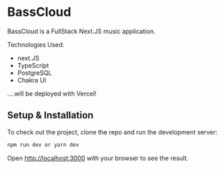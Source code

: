 # BassCloud

BassCloud is a FullStack Next.JS music application. 

Technologies Used: 

 - next.JS
 - TypeScript
 - PostgreSQL
 - Chakra UI
 
....will be deployed with Vercel!

## Setup & Installation
To check out the project, clone the repo and run the development server:

```bash
npm run dev or yarn dev
```

Open [http://localhost:3000](http://localhost:3000) with your browser to see the result.
